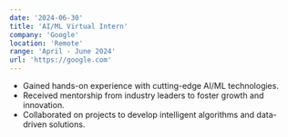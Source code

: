 ```yaml
---
date: '2024-06-30'
title: 'AI/ML Virtual Intern'
company: 'Google'
location: 'Remote'
range: 'April - June 2024'
url: 'https://google.com'
---
```


- Gained hands-on experience with cutting-edge AI/ML technologies.
- Received mentorship from industry leaders to foster growth and innovation.
- Collaborated on projects to develop intelligent algorithms and data-driven solutions.
